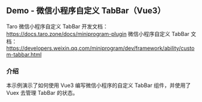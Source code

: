 ## Demo - 微信小程序自定义 TabBar（Vue3）

Taro 微信小程序自定义 TabBar 开发文档：https://docs.taro.zone/docs/miniprogram-plugin
微信小程序自定义 TabBar 文档：https://developers.weixin.qq.com/miniprogram/dev/framework/ability/custom-tabbar.html

### 介绍

本示例演示了如何使用 Vue3 编写微信小程序的自定义 TabBar 组件，并使用了 Vuex 去管理 TabBar 的状态。
